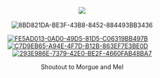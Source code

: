 <div align="center">

![](https://komarev.com/ghpvc/?username=vampaku&label=VIEWERS&color=lightgrey&style=flat&base=600)‎
  
![8BD821DA-BE3F-43B8-8452-884493BB3436](https://github.com/user-attachments/assets/a8590147-36ce-44a9-ba44-bb153203c669)

[![FE5AD013-0AD0-49D5-81D5-C06319BB497B](https://github.com/user-attachments/assets/d216bacc-3550-466c-a263-2f645136f433)](https://rentry.co/vkaru)‎‎ ‎ ‎ ‎ ‎ ‎ [![C7D9EB65-A94E-4F7D-B12B-863EF7E3BE0D](https://github.com/user-attachments/assets/513704d1-276c-4e67-9609-9c52c78a51e7)](https://vampaku.atabook.org) ‎ ‎ ‎ ‎ ‎ [![293E986E-7379-42E0-BE2F-4660FAB48BA7](https://github.com/user-attachments/assets/b3591d6d-d798-4423-ab07-d75270cc72db)](https://rentry.co/more-marsh)‎‎

Shoutout to Morgue and Mel



